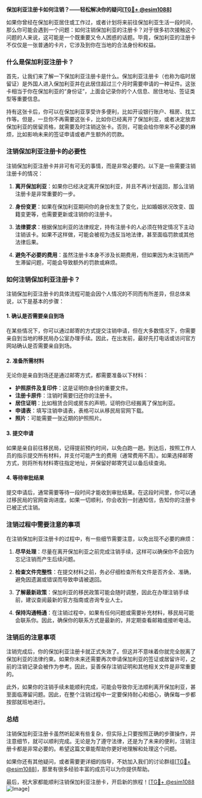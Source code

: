 **保加利亚注册卡如何注销？——轻松解决你的疑问[[TG💪+ @esim1088](https://t.me/s/esim1088)]**

如果你曾经在保加利亚居住或工作过，或者计划将来前往保加利亚生活一段时间，那么你可能会遇到一个问题：如何注销保加利亚的注册卡？对于很多初次接触这个问题的人来说，这可能是一个既重要又令人困惑的话题。毕竟，保加利亚的注册卡不仅仅是一张普通的卡片，它涉及到你在当地的合法身份和权益。

### 什么是保加利亚注册卡？

首先，让我们来了解一下保加利亚注册卡是什么。保加利亚注册卡（也称为临时居留证）是外国人进入保加利亚并在此居住超过三个月时需要申请的一种证件。这张卡相当于你在保加利亚的“身份证”，上面会记录你的个人信息、居住地址、签证类型等重要信息。

持有这张卡后，你可以在保加利亚享受许多便利，比如开设银行账户、租房、找工作等。但是，一旦你不再需要这张卡，比如你已经离开了保加利亚，或者决定放弃保加利亚的居留资格，就需要及时注销这张卡。否则，可能会给你带来不必要的麻烦，比如影响未来的签证申请或者产生额外的罚款。

### 注销保加利亚注册卡的必要性

注销保加利亚注册卡并非可有可无的事情，而是非常必要的。以下是一些需要注销注册卡的情况：

1. **离开保加利亚**：如果你已经决定离开保加利亚，并且不再计划返回，那么注销注册卡是非常重要的一步。
   
2. **身份变更**：如果在保加利亚期间你的身份发生了变化，比如婚姻状况改变、国籍变更等，也需要更新或注销你的注册卡。

3. **法律要求**：根据保加利亚的法律规定，持有注册卡的人必须在特定情况下主动注销该卡。如果不这样做，可能会被视为违反当地法律，甚至面临罚款或其他法律后果。

4. **避免不必要的费用**：虽然注册卡本身不涉及长期费用，但如果因为未注销而产生滞留问题，可能会导致额外的罚款或麻烦。

### 如何注销保加利亚注册卡？

注销保加利亚注册卡的具体流程可能会因个人情况的不同而有所差异，但总体来说，以下是基本的步骤：

#### 1. 确认是否需要亲自到场

在某些情况下，你可以通过邮寄的方式提交注销申请，但在大多数情况下，你需要亲自到当地的移民局办公室办理手续。因此，在出发前，最好先打电话或访问官方网站确认是否需要亲自到场。

#### 2. 准备所需材料

无论你是亲自到场还是通过邮寄方式，都需要准备以下材料：

- **护照原件及复印件**：这是证明你身份的重要文件。
- **注册卡原件**：注销时需要归还你的注册卡。
- **居住证明**：比如租赁合同或房东的声明，证明你已经搬离了保加利亚。
- **申请表**：填写注销申请表，表格可以从移民局官网下载。
- **照片**：可能需要一张近期的护照照片。

#### 3. 提交申请

如果是亲自前往移民局，记得提前预约时间，以免白跑一趟。到达后，按照工作人员的指示提交所有材料，并支付可能产生的费用（通常费用不高）。如果选择邮寄方式，则将所有材料寄往指定地址，并保留好邮寄凭证以备后续查询。

#### 4. 等待审批结果

提交申请后，通常需要等待一段时间才能收到审批结果。在这段时间里，你可以通过移民局的官网查询进度。如果一切顺利，你会收到一封通知信，告知你的注册卡已被正式注销。

### 注销过程中需要注意的事项

在注销保加利亚注册卡的过程中，有一些细节需要注意，以免出现不必要的麻烦：

1. **尽早处理**：尽量在离开保加利亚之前完成注销手续，这样可以确保你不会因为忘记注销而产生后续问题。
   
2. **检查文件完整性**：在提交材料之前，务必仔细检查所有文件是否齐全、准确，避免因遗漏或错误而导致申请被退回。

3. **了解最新政策**：保加利亚的移民政策可能会随时调整，因此在办理注销手续前，建议查阅最新的官方指南或咨询专业人士。

4. **保持沟通畅通**：在注销过程中，如果有任何问题或需要补充材料，移民局可能会联系你。因此，确保你的联系方式是最新的，并定期查看邮箱或接听电话。

### 注销后的注意事项

注销完成后，你的保加利亚注册卡就正式失效了。但这并不意味着你就完全脱离了保加利亚的法律约束。如果你未来还需要再次申请保加利亚的签证或居留许可，之前的注销记录会被作为参考。因此，妥善保存注销证明和其他相关文件是非常重要的。

此外，如果你的注销手续未能顺利完成，可能会导致你无法顺利离开保加利亚，甚至面临滞留问题。因此，在整个注销过程中一定要保持耐心和细心，确保每一步都按部就班地进行。

### 总结

注销保加利亚注册卡虽然听起来有些复杂，但实际上只要按照正确的步骤操作，并注意细节，就可以顺利完成。无论是为了遵守法律，还是为了未来的便利，注销注册卡都是非常必要的。希望这篇文章能帮助你更好地理解和处理这个问题。

如果你还有其他疑问，或者需要更详细的指导，不妨加入我们的讨论群组[[TG💪+ @esim1088](https://t.me/s/esim1088)]，那里有很多经验丰富的成员可以为你提供帮助。

最后，祝大家都能顺利注销保加利亚注册卡，开启新的旅程！[[TG💪+ @esim1088](https://t.me/s/esim1088) ![Image](https://i.postimg.cc/4NQfJmqS/Snipaste-2025-05-13-00-14-12.png)]